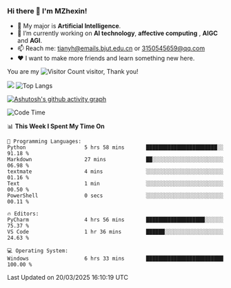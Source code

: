 ### Hi there 👋 I'm MZhexin!

- 💬 My major is **Artificial Intelligence**.
- 🔭 I’m currently working on **AI technology**, **affective computing** , **AIGC** and **AGI**.
- 📫 Reach me: <tianyh@emails.bjut.edu.cn> or <3150545659@qq.com>
- :heart: I want to make more friends and learn something new here.

You are my ![Visitor Count](https://profile-counter.glitch.me/MZhexin/count.svg) visitor, Thank you!

 ![](https://github-readme-stats.vercel.app/api?username=MZhexin&show_icons=true&theme=transparent) ![Top Langs](https://github-readme-stats.vercel.app/api/top-langs/?username=MZhexin&layout=compact&theme=tokyonight) 

[![Ashutosh's github activity graph](https://github-readme-activity-graph.vercel.app/graph?username=MZhexin)](https://github.com/ashutosh00710/github-readme-activity-graph)



<!--START_SECTION:waka-->
![Code Time](http://img.shields.io/badge/Code%20Time-299%20hrs%2025%20mins-blue)

📊 **This Week I Spent My Time On** 

```text
💬 Programming Languages: 
Python                   5 hrs 58 mins       ███████████████████████░░   91.18 % 
Markdown                 27 mins             ██░░░░░░░░░░░░░░░░░░░░░░░   06.98 % 
textmate                 4 mins              ░░░░░░░░░░░░░░░░░░░░░░░░░   01.16 % 
Text                     1 min               ░░░░░░░░░░░░░░░░░░░░░░░░░   00.50 % 
PowerShell               0 secs              ░░░░░░░░░░░░░░░░░░░░░░░░░   00.11 % 

🔥 Editors: 
PyCharm                  4 hrs 56 mins       ███████████████████░░░░░░   75.37 % 
VS Code                  1 hr 36 mins        ██████░░░░░░░░░░░░░░░░░░░   24.63 % 

💻 Operating System: 
Windows                  6 hrs 33 mins       █████████████████████████   100.00 % 
```


 Last Updated on 20/03/2025 16:10:19 UTC
<!--END_SECTION:waka-->


